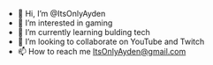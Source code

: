 - 👋 Hi, I’m @ItsOnlyAyden
- 👀 I’m interested in gaming
- 🌱 I’m currently learning bulding tech
- 💞️ I’m looking to collaborate on YouTube and Twitch
- 📫 How to reach me ItsOnlyAyden@gmail.com

<!---
OnlyBxred/OnlyBxred is a ✨ special ✨ repository because its `README.md` (this file) appears on your GitHub profile.
You can click the Preview link to take a look at your changes.
--->
